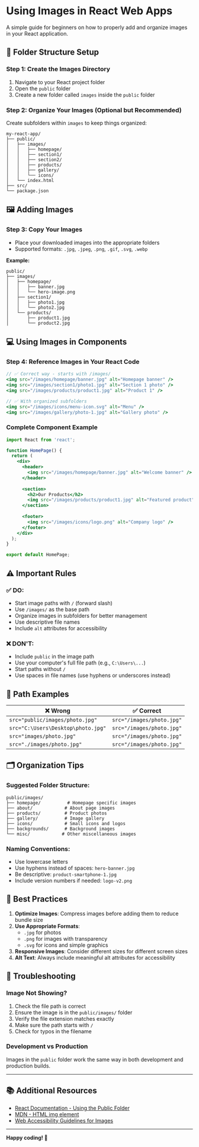 # Using Images in React Web Apps

A simple guide for beginners on how to properly add and organize images in your React application.

## 📁 Folder Structure Setup

### Step 1: Create the Images Directory
1. Navigate to your React project folder
2. Open the `public` folder
3. Create a new folder called `images` inside the `public` folder

### Step 2: Organize Your Images (Optional but Recommended)
Create subfolders within `images` to keep things organized:

```
my-react-app/
├── public/
│   ├── images/
│   │   ├── homepage/
│   │   ├── section1/
│   │   ├── section2/
│   │   ├── products/
│   │   ├── gallery/
│   │   └── icons/
│   └── index.html
├── src/
└── package.json
```

## 🖼️ Adding Images

### Step 3: Copy Your Images
- Place your downloaded images into the appropriate folders
- Supported formats: `.jpg`, `.jpeg`, `.png`, `.gif`, `.svg`, `.webp`

**Example:**
```
public/
├── images/
│   ├── homepage/
│   │   ├── banner.jpg
│   │   └── hero-image.png
│   ├── section1/
│   │   ├── photo1.jpg
│   │   └── photo2.jpg
│   └── products/
│       ├── product1.jpg
│       └── product2.jpg
```

## 💻 Using Images in Components

### Step 4: Reference Images in Your React Code

```jsx
// ✅ Correct way - starts with /images/
<img src="/images/homepage/banner.jpg" alt="Homepage banner" />
<img src="/images/section1/photo1.jpg" alt="Section 1 photo" />
<img src="/images/products/product1.jpg" alt="Product 1" />

// ✅ With organized subfolders
<img src="/images/icons/menu-icon.svg" alt="Menu" />
<img src="/images/gallery/photo-1.jpg" alt="Gallery photo" />
```

### Complete Component Example

```jsx
import React from 'react';

function HomePage() {
  return (
    <div>
      <header>
        <img src="/images/homepage/banner.jpg" alt="Welcome banner" />
      </header>
      
      <section>
        <h2>Our Products</h2>
        <img src="/images/products/product1.jpg" alt="Featured product" />
      </section>
      
      <footer>
        <img src="/images/icons/logo.png" alt="Company logo" />
      </footer>
    </div>
  );
}

export default HomePage;
```

## ⚠️ Important Rules

### ✅ DO:
- Start image paths with `/` (forward slash)
- Use `/images/` as the base path
- Organize images in subfolders for better management
- Use descriptive file names
- Include `alt` attributes for accessibility

### ❌ DON'T:
- Include `public` in the image path
- Use your computer's full file path (e.g., `C:\Users\...`)
- Start paths without `/` 
- Use spaces in file names (use hyphens or underscores instead)

## 📝 Path Examples

| ❌ Wrong | ✅ Correct |
|----------|------------|
| `src="public/images/photo.jpg"` | `src="/images/photo.jpg"` |
| `src="C:\Users\Desktop\photo.jpg"` | `src="/images/photo.jpg"` |
| `src="images/photo.jpg"` | `src="/images/photo.jpg"` |
| `src="./images/photo.jpg"` | `src="/images/photo.jpg"` |

## 🗂️ Organization Tips

### Suggested Folder Structure:
```
public/images/
├── homepage/          # Homepage specific images
├── about/            # About page images
├── products/         # Product photos
├── gallery/          # Image gallery
├── icons/            # Small icons and logos
├── backgrounds/      # Background images
└── misc/            # Other miscellaneous images
```

### Naming Conventions:
- Use lowercase letters
- Use hyphens instead of spaces: `hero-banner.jpg`
- Be descriptive: `product-smartphone-1.jpg`
- Include version numbers if needed: `logo-v2.png`

## 🚀 Best Practices

1. **Optimize Images**: Compress images before adding them to reduce bundle size
2. **Use Appropriate Formats**: 
   - `.jpg` for photos
   - `.png` for images with transparency
   - `.svg` for icons and simple graphics
3. **Responsive Images**: Consider different sizes for different screen sizes
4. **Alt Text**: Always include meaningful alt attributes for accessibility

## 🔧 Troubleshooting

### Image Not Showing?
1. Check the file path is correct
2. Ensure the image is in the `public/images/` folder
3. Verify the file extension matches exactly
4. Make sure the path starts with `/`
5. Check for typos in the filename

### Development vs Production
Images in the `public` folder work the same way in both development and production builds.

---

## 📚 Additional Resources

- [React Documentation - Using the Public Folder](https://create-react-app.dev/docs/using-the-public-folder/)
- [MDN - HTML img element](https://developer.mozilla.org/en-US/docs/Web/HTML/Element/img)
- [Web Accessibility Guidelines for Images](https://www.w3.org/WAI/tutorials/images/)

---

**Happy coding! 🎉**